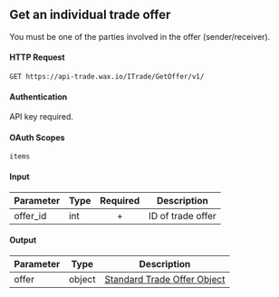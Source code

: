 ## Get an individual trade offer

You must be one of the parties involved in the offer (sender/receiver).

#### HTTP Request

`GET https://api-trade.wax.io/ITrade/GetOffer/v1/`

#### Authentication

API key required.

#### OAuth Scopes
`items`

#### Input

Parameter | Type | Required   | Description
--------- | -----| :--------: | -----------
offer_id | int |  + | ID of trade offer

#### Output

Parameter | Type | Description
--------- | -----| -------- 
offer     | object    | [Standard Trade Offer Object](/ITrade.md#standard-trade-offer-object)